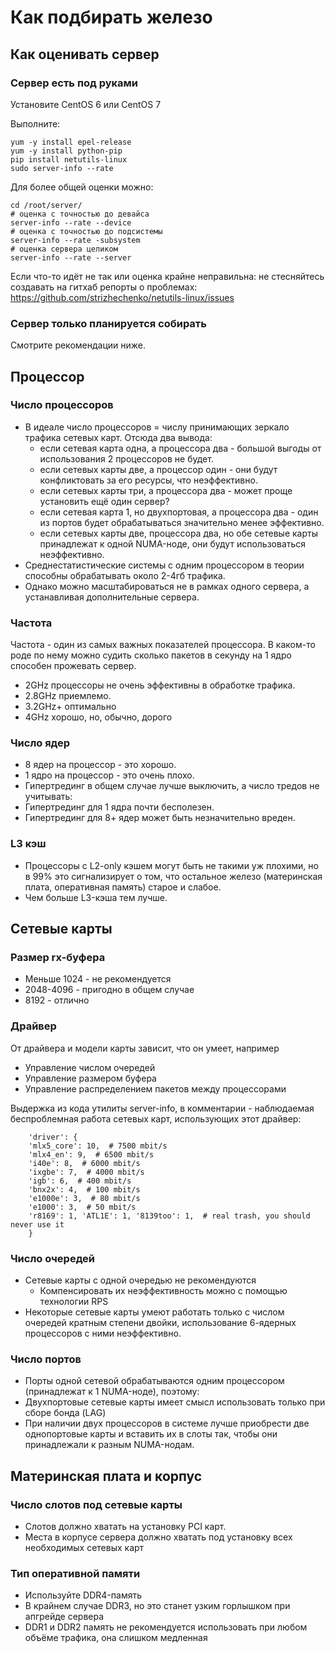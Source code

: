 # Как подбирать железо

## Как оценивать сервер

### Сервер есть под руками

Установите CentOS 6 или CentOS 7

Выполните:

```
yum -y install epel-release
yum -y install python-pip
pip install netutils-linux
sudo server-info --rate
```

Для более общей оценки можно:

```
cd /root/server/
# оценка с точностью до девайса
server-info --rate --device
# оценка с точностью до подсистемы
server-info --rate -subsystem
# оценка сервера целиком
server-info --rate --server
```

Если что-то идёт не так или оценка крайне неправильна: не стесняйтесь создавать на гитхаб репорты о проблемах: https://github.com/strizhechenko/netutils-linux/issues

### Сервер только планируется собирать

Смотрите рекомендации ниже.

## Процессор

### Число процессоров

- В идеале число процессоров = числу принимающих зеркало трафика сетевых карт. Отсюда два вывода:
	- если сетевая карта одна, а процессора два - большой выгоды от использования 2 процессоров не будет.
	- если сетевых карты две, а процессор один - они будут конфликтовать за его ресурсы, что неэффективно.
	- если сетевых карты три, а процессора два - может проще установить ещё один сервер?
	- если сетевая карта 1, но двухпортовая, а процессора два - один из портов будет обрабатываться значительно менее эффективно.
	- если сетевых карты две, процессора два, но обе сетевые карты принадлежат к одной NUMA-ноде, они будут использоваться неэффективно.
- Среднестатистические системы с одним процессором в теории способны обрабатывать около 2-4гб трафика.
- Однако можно масштабироваться не в рамках одного сервера, а устанавливая дополнительные сервера.

### Частота

Частота - один из самых важных показателей процессора. В каком-то роде по нему можно судить сколько пакетов в секунду на 1 ядро способен прожевать сервер.

- 2GHz процессоры не очень эффективны в обработке трафика.
- 2.8GHz приемлемо.
- 3.2GHz+ оптимально
- 4GHz хорошо, но, обычно, дорого

### Число ядер

- 8 ядер на процессор - это хорошо.
- 1 ядро на процессор - это очень плохо.
- Гипертрединг в общем случае лучше выключить, а число тредов не учитывать:
- Гипертрединг для 1 ядра почти бесполезен.
- Гипертрединг для 8+ ядер может быть незначительно вреден.

### L3 кэш

- Процессоры с L2-only кэшем могут быть не такими уж плохими, но в 99% это сигнализирует о том, что остальное железо (материнская плата, оперативная память) старое и слабое.
- Чем больше L3-кэша тем лучше.

## Сетевые карты

### Размер rx-буфера

- Меньше 1024 - не рекомендуется
- 2048-4096 - пригодно в общем случае
- 8192 - отлично

### Драйвер

От драйвера и модели карты зависит, что он умеет, например

- Управление числом очередей
- Управление размером буфера
- Управление распределением пакетов между процессорами

Выдержка из кода утилиты server-info, в комментарии - наблюдаемая беспроблемная работа сетевых карт, использующих этот драйвер:

```
    'driver': {
	'mlx5_core': 10,  # 7500 mbit/s
	'mlx4_en': 9,  # 6500 mbit/s
	'i40e': 8,  # 6000 mbit/s
	'ixgbe': 7,  # 4000 mbit/s
	'igb': 6,  # 400 mbit/s
	'bnx2x': 4,  # 100 mbit/s
	'e1000e': 3,  # 80 mbit/s
	'e1000': 3,  # 50 mbit/s
	'r8169': 1, 'ATL1E': 1, '8139too': 1,  # real trash, you should never use it
    }
```

### Число очередей

- Сетевые карты с одной очередью не рекомендуются
	- Компенсировать их неэффективность можно с помощью технологии RPS
- Некоторые сетевые карты умеют работать только с числом очередей кратным степени двойки, использование 6-ядерных процессоров с ними неэффективно.

### Число портов

- Порты одной сетевой обрабатываются одним процессором (принадлежат к 1 NUMA-ноде), поэтому:
- Двухпортовые сетевые карты имеет смысл использовать только при сборе бонда (LAG)
- При наличии двух процессоров в системе лучше приобрести две однопортовые карты и вставить их в слоты так, чтобы они принадлежали к разным NUMA-нодам.

## Материнская плата и корпус

### Число слотов под сетевые карты
- Слотов должно хватать на установку PCI карт.
- Места в корпусе сервера должно хватать под установку всех необходимых сетевых карт

### Тип оперативной памяти

- Используйте DDR4-память
- В крайнем случае DDR3, но это станет узким горлышком при апгрейде сервера
- DDR1 и DDR2 память не рекомендуется использовать при любом объёме трафика, она слишком медленная
